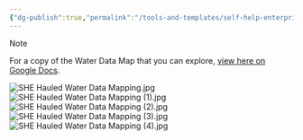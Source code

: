 ```yaml
---
{"dg-publish":true,"permalink":"/tools-and-templates/self-help-enterprises-hauled-water-data-mapping/","tags":["mapping","waterdata","documentation"]}
---
```



> [!NOTE]
>  For a copy of the Water Data Map that you can explore, [view here on Google Docs](https://docs.google.com/presentation/d/1q4epb8wowM8gOWKKtP8y6UF50CgpMoImjNyn_j0IHC4/edit?usp=sharing). 

![SHE Hauled Water Data Mapping.jpg](/img/user/Photos%20for%20Resource%20Library/SHE%20Hauled%20Water%20Data%20Mapping.jpg)
![SHE Hauled Water Data Mapping (1).jpg](/img/user/Photos%20for%20Resource%20Library/SHE%20Hauled%20Water%20Data%20Mapping%20(1).jpg)![SHE Hauled Water Data Mapping (2).jpg](/img/user/Photos%20for%20Resource%20Library/SHE%20Hauled%20Water%20Data%20Mapping%20(2).jpg)
![SHE Hauled Water Data Mapping (3).jpg](/img/user/Photos%20for%20Resource%20Library/SHE%20Hauled%20Water%20Data%20Mapping%20(3).jpg)![SHE Hauled Water Data Mapping (4).jpg](/img/user/Photos%20for%20Resource%20Library/SHE%20Hauled%20Water%20Data%20Mapping%20(4).jpg)